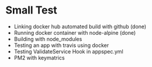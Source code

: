 # Small Test

* Linking docker hub automated build with github (done)
* Running docker container with node-alpine (done)
* Building with node_modules
* Testing an app with travis using docker
* Testing ValidateService Hook in appspec.yml
* PM2 with keymatrics
